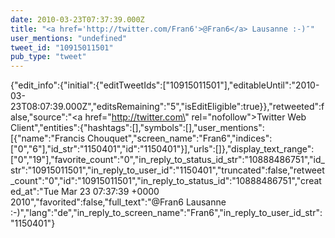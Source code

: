 ```yaml
---
date: 2010-03-23T07:37:39.000Z
title: "<a href='http://twitter.com/Fran6'>@Fran6</a> Lausanne :-)″"
user_mentions: "undefined"
tweet_id: "10915011501"
pub_type: "tweet"
---
```

{"edit_info":{"initial":{"editTweetIds":["10915011501"],"editableUntil":"2010-03-23T08:07:39.000Z","editsRemaining":"5","isEditEligible":true}},"retweeted":false,"source":"<a href=\"http://twitter.com\" rel=\"nofollow\">Twitter Web Client</a>","entities":{"hashtags":[],"symbols":[],"user_mentions":[{"name":"Francis Chouquet","screen_name":"Fran6","indices":["0","6"],"id_str":"1150401","id":"1150401"}],"urls":[]},"display_text_range":["0","19"],"favorite_count":"0","in_reply_to_status_id_str":"10888486751","id_str":"10915011501","in_reply_to_user_id":"1150401","truncated":false,"retweet_count":"0","id":"10915011501","in_reply_to_status_id":"10888486751","created_at":"Tue Mar 23 07:37:39 +0000 2010","favorited":false,"full_text":"@Fran6 Lausanne :-)","lang":"de","in_reply_to_screen_name":"Fran6","in_reply_to_user_id_str":"1150401"}
